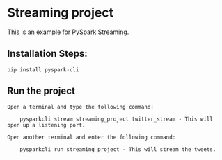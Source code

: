 # Streaming project

This is an example for PySpark Streaming.

## Installation Steps:

    pip install pyspark-cli

## Run the project

    Open a terminal and type the following command:

        pysparkcli stream streaming_project twitter_stream - This will open up a listening port.

    Open another terminal and enter the following command:

        pysparkcli run streaming project - This will stream the tweets.